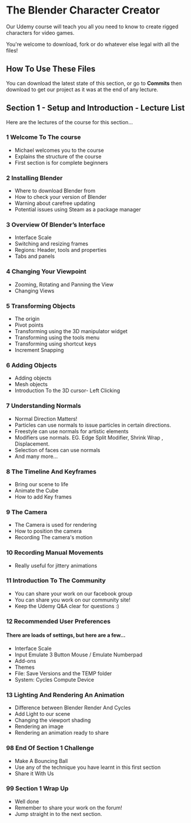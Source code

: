 # The Blender Character Creator
Our Udemy course will teach you all you need to know to create rigged characters for video games.

You're welcome to download, fork or do whatever else legal with all the files!

## How To Use These Files
You can download the latest state of this section, or go to **Commits** then download to get our project as it was at the end of any lecture.

## Section 1 - Setup and Introduction - Lecture List
Here are the lectures of the course for this section...

### 1 Welcome To The course
+ Michael welcomes you to the course
+ Explains the structure of the course
+ First section is for complete beginners

### 2 Installing Blender
+ Where to download Blender from
+ How to check your version of Blender
+ Warning about carefree updating
+ Potential issues using Steam as a package manager

### 3 Overview Of Blender’s Interface
+ Interface Scale
+ Switching and resizing frames
+ Regions: Header, tools and properties
+ Tabs and panels

### 4 Changing Your Viewpoint
+ Zooming, Rotating and Panning the View
+ Changing Views

### 5 Transforming Objects
+ The origin
+ Pivot points
+ Transforming using the 3D manipulator widget
+ Transforming using the tools menu
+ Transforming using shortcut keys
+ Increment Snapping

### 6 Adding Objects
+ Adding objects
+ Mesh objects
+ Introduction To the 3D cursor- Left Clicking

### 7 Understanding Normals
+ Normal Direction Matters!
+ Particles can use normals to issue particles in certain directions.
+ Freestyle can use normals for artistic elements
+ Modifiers use normals. EG. Edge Split Modifier, Shrink Wrap , Displacement.
+ Selection of faces can use normals
+ And many more...

### 8 The Timeline And Keyframes
+ Bring our scene to life
+ Animate the Cube
+ How to add Key frames

### 9 The Camera
+ The Camera is used for rendering
+ How to position the camera
+ Recording The camera's motion

### 10 Recording Manual Movements
+ Really useful for jittery animations

### 11 Introduction To The Community
+ You can share your work on our facebook group
+ You can share you work on our community site!
+ Keep the Udemy Q&A clear for questions :)

### 12 Recommended User Preferences
#### There are loads of settings, but here are a few...
+ Interface Scale
+ Input Emulate 3 Button Mouse / Emulate Numberpad
+ Add-ons
+ Themes
+ File: Save Versions and the TEMP folder
+ System: Cycles Compute Device

### 13 Lighting And Rendering An Animation
+ Difference between Blender Render And Cycles
+ Add Light to our scene
+ Changing the viewport shading
+ Rendering an image
+ Rendering an animation ready to share

### 98 End Of Section 1 Challenge
+ Make A Bouncing Ball
+ Use any of the technique you have learnt in this first section
+ Share it With Us

### 99 Section 1 Wrap Up
+ Well done
+ Remember to share your work on the forum!
+ Jump straight in to the next section.
